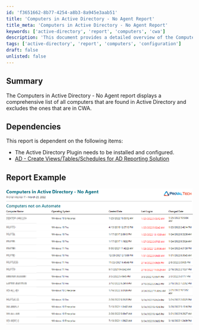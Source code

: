 ```yaml
---
id: 'f3651662-8b77-4254-a8b3-8a945e3aab51'
title: 'Computers in Active Directory - No Agent Report'
title_meta: 'Computers in Active Directory - No Agent Report'
keywords: ['active-directory', 'report', 'computers', 'cwa']
description: 'This document provides a detailed overview of the Computers in Active Directory - No Agent report, which lists all computers in Active Directory while excluding those that are present in ConnectWise Automate. It also outlines the necessary dependencies for report generation and includes an example of the report.'
tags: ['active-directory', 'report', 'computers', 'configuration']
draft: false
unlisted: false
---
```

## Summary

The Computers in Active Directory - No Agent report displays a comprehensive list of all computers that are found in Active Directory and excludes the ones that are in CWA.

## Dependencies

This report is dependent on the following items:

- The Active Directory Plugin needs to be installed and configured.
- [AD - Create Views/Tables/Schedules for AD Reporting Solution](https://proval.itglue.com/DOC-5078775-9492882)

## Report Example

![Report Example](../../../static/img/Computers-in-Active-Directory---No-Agent/image_1.png)






